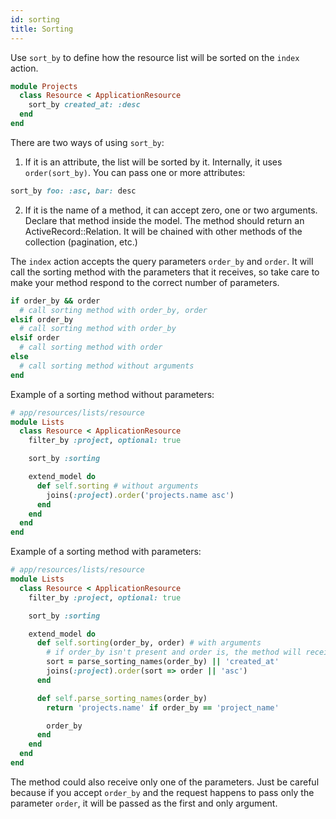 ```yaml
---
id: sorting
title: Sorting
---
```


Use `sort_by` to define how the resource list will be sorted on the `index` action.

```ruby
module Projects
  class Resource < ApplicationResource
    sort_by created_at: :desc
  end
end
```

There are two ways of using `sort_by`:

1. If it is an attribute, the list will be sorted by it. Internally, it uses `order(sort_by)`. You can pass one or more attributes:

```ruby
sort_by foo: :asc, bar: desc
```

2. If it is the name of a method, it can accept zero, one or two arguments. Declare that method inside the model.
   The method should return an ActiveRecord::Relation. It will be chained with other methods of the collection (pagination, etc.)

The `index` action accepts the query parameters `order_by` and `order`. It will call the sorting method with the parameters that it receives, so take care to make your method respond to the correct number of parameters.

```ruby
if order_by && order
  # call sorting method with order_by, order
elsif order_by
  # call sorting method with order_by
elsif order
  # call sorting method with order
else
  # call sorting method without arguments
end
```

Example of a sorting method without parameters:

```ruby
# app/resources/lists/resource
module Lists
  class Resource < ApplicationResource
    filter_by :project, optional: true

    sort_by :sorting

    extend_model do
      def self.sorting # without arguments
        joins(:project).order('projects.name asc')
      end
    end
  end
end
```

Example of a sorting method with parameters:

```ruby
# app/resources/lists/resource
module Lists
  class Resource < ApplicationResource
    filter_by :project, optional: true

    sort_by :sorting

    extend_model do
      def self.sorting(order_by, order) # with arguments
        # if order_by isn't present and order is, the method will receive the latter as the first argument, so be careful with the usage
        sort = parse_sorting_names(order_by) || 'created_at'
        joins(:project).order(sort => order || 'asc')
      end

      def self.parse_sorting_names(order_by)
        return 'projects.name' if order_by == 'project_name'

        order_by
      end
    end
  end
end
```

The method could also receive only one of the parameters. Just be careful because if you accept `order_by` and the request happens to pass only the parameter `order`, it will be passed as the first and only argument.
